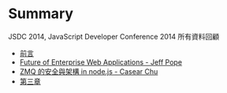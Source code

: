 # Summary

JSDC 2014, JavaScript Developer Conference 2014 所有資料回顧

* [前言](section/preface.md)
* [Future of Enterprise Web Applications - Jeff Pope](section/chapter_1.md)
* [ZMQ 的安全與架構 in node.js - Casear Chu](section/chapter_2.md)
* [第三章](section/chapter_3.md)

